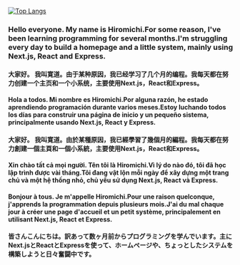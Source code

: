 [![Top Langs](https://github-readme-stats.vercel.app/api/top-langs/?username=hiromichi-code&layout=compact&show_icons=true&theme=radical)](https://github.com/anuraghazra/github-readme-stats)
<br />

### Hello everyone. My name is Hiromichi.For some reason, I've been learning programming for several months.I'm struggling every day to build a homepage and a little system, mainly using Next.js, React and Express. 

#### 大家好。 我叫寛道。由于某种原因，我已经学习了几个月的编程。我每天都在努力创建一个主页和一个小系统，主要使用Next.js，React和Express。

#### Hola a todos. Mi nombre es Hiromichi.Por alguna razón, he estado aprendiendo programación durante varios meses.Estoy luchando todos los días para construir una página de inicio y un pequeño sistema, principalmente usando Next.js, React y Express.

#### 大家好。 我叫寛道。由於某種原因，我已經學習了幾個月的編程。我每天都在努力創建一個主頁和一個小系統，主要使用Next.js，React和Express。

#### Xin chào tất cả mọi người. Tên tôi là Hiromichi.Vì lý do nào đó, tôi đã học lập trình được vài tháng.Tôi đang vật lộn mỗi ngày để xây dựng một trang chủ và một hệ thống nhỏ, chủ yếu sử dụng Next.js, React và Express.

#### Bonjour à tous. Je m'appelle Hiromichi.Pour une raison quelconque, j'apprends la programmation depuis plusieurs mois.J'ai du mal chaque jour à créer une page d'accueil et un petit système, principalement en utilisant Next.js, React et Express.

#### 皆さんこんにちは。訳あって数ヶ月前からプログラミングを学んでいます。主にNext.jsとReactとExpressを使って、ホームページや、ちょっとしたシステムを構築しようと日々奮闘中です。

<!--
**hiromichi-code/hiromichi-code** is a ✨ _special_ ✨ repository because its `README.md` (this file) appears on your GitHub profile.

Here are some ideas to get you started:

- 🔭 I’m currently working on ...
- 🌱 I’m currently learning ...
- 👯 I’m looking to collaborate on ...
- 🤔 I’m looking for help with ...
- 💬 Ask me about ...
- 📫 How to reach me: ...
- 😄 Pronouns: ...
- ⚡ Fun fact: ...
-->
